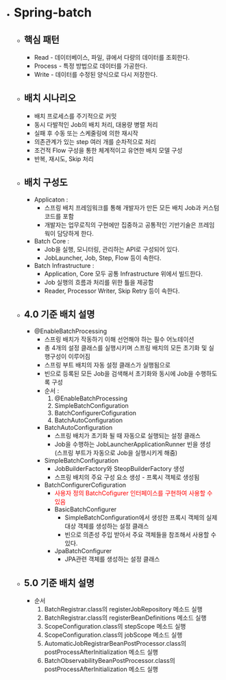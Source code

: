 + # Spring-batch
  + ## 핵심 패턴
    + Read - 데이터베이스, 파일, 큐에서 다량의 데이터를 조회한다.
    + Process - 특정 방법으로 데이터를 가공한다.
    + Write - 데이터를 수정된 양식으로 다시 저장한다.
  + ## 배치 시나리오
    + 배치 프로세스를 주기적으로 커밋
    + 동시 다발적인 Job의 배치 처리, 대용량 병렬 처리
    + 실패 후 수동 또는 스케줄링에 의한 재시작
    + 의존관계가 있는 step 여러 개를 순차적으로 처리
    + 조건적 Flow 구성을 통한 체계적이고 유연한 배치 모델 구성
    + 반복, 재시도, Skip 처리
  + ## 배치 구성도
    + Applicaton :
      + 스프링 배치 프레임워크를 통해 개발자가 만든 모든 배치 Job과 커스텀 코드를 포함
      + 개발자는 업무로직의 구현에만 집중하고 공통적인 기반기술은 프레임웍이 담당하게 한다.
    + Batch Core :
      + Job을 실행, 모니터링, 관리하는 API로 구성되어 있다.
      + JobLauncher, Job, Step, Flow 등이 속한다.
    + Batch Infrastructure :
      + Application, Core 모두 공통 Infrastructure 위에서 빌드한다.
      + Job 실행의 흐름과 처리를 위한 틀을 제공함
      + Reader, Processor Writer, Skip Retry 등이 속한다.
  + ## 4.0 기준 배치 설명
    + @EnableBatchProcessing
      + 스프링 배치가 작동하기 이해 선언해야 하는 필수 어노테이션
      + 총 4개의 설정 클래스를 실행시키며 스프링 배치의 모든 초기화 및 실행구성이 이루어짐
      + 스프링 부트 배치의 자동 설정 클래스가 실행됨으로
      + 빈으로 등록된 모든 Job을 검색해서 초기화와 동시에 Job을 수행하도록 구성
      + 순서 :
        1. @EnableBatchProcessing
        2. SimpleBatchConfiguration
        3. BatchConfigurerCofiguration
        4. BatchAutoConfiguration
      + BatchAutoConfiguration
        + 스프링 배치가 초기화 될 때 자동으로 실행되는 설정 클래스
        + Job을 수행하는 JobLauncherApplicationRunner 빈을 생성 (스프링 부트가 자동으로 Job을 실행시키게 해줌)
      + SimpleBatchConfiguration
        + JobBuilderFactory와 SteopBuilderFactory 생성
        + 스프링 배치의 주요 구성 요소 생성 - 프록시 객체로 생성됨
      + BatchConfigurerCofiguration
        + <span style="color:red">사용자 정의 BatchCofigurer 인터페이스를 구현하여 사용할 수 있음</span>
        + BasicBatchConfigurer
          + SimpleBatchConfiguration에서 생성한 프록시 객체의 실제 대상 객체를 생성하는 설정 클래스
          + 빈으로 의존성 주입 받아서 주요 객체들을 참조해서 사용할 수 있다.
        + JpaBatchConfigurer
          + JPA관련 객체를 생성하는 설정 클래스
  + ## 5.0 기준 배치 설명
    + 순서
      1. BatchRegistrar.class의 registerJobRepository 메소드 실행
      2. BatchRegistrar.class의 registerBeanDefinitions 메소드 실행
      3. ScopeConfiguration.class의 stepScope 메소드 실행
      4. ScopeConfiguration.class의 jobScope 메소드 실행
      5. AutomaticJobRegistrarBeanPostProcessor.class의 postProcessAfterInitialization 메소드 실행
      6. BatchObservabilityBeanPostProcessor.class의 postProcessAfterInitialization 메소드 실행